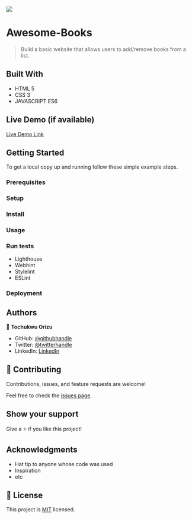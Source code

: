 ![](https://img.shields.io/badge/Microverse-blueviolet)

# Awesome-Books

> Build a basic website that allows users to add/remove books from a list.

## Built With

- HTML 5
- CSS 3
- JAVASCRIPT ES6

## Live Demo (if available)

[Live Demo Link](https://darikmohammed.github.io/Awesome-Books/)

## Getting Started

To get a local copy up and running follow these simple example steps.

### Prerequisites

### Setup

### Install

### Usage

### Run tests

- Lighthouse
- Webhint
- Stylelint
- ESLint

### Deployment

## Authors

👤 **Tochukwu Orizu**

- GitHub: [@githubhandle](https://github.com/Bushido-brown)
- Twitter: [@twitterhandle](https://twitter.com/tuzyorizu)
- LinkedIn: [LinkedIn](https://linkedin.com/in/Tochukwuorizu)

## 🤝 Contributing

Contributions, issues, and feature requests are welcome!

Feel free to check the [issues page](../../issues/).

## Show your support

Give a ⭐️ if you like this project!

## Acknowledgments

- Hat tip to anyone whose code was used
- Inspiration
- etc

## 📝 License

This project is [MIT](./MIT.md) licensed.
